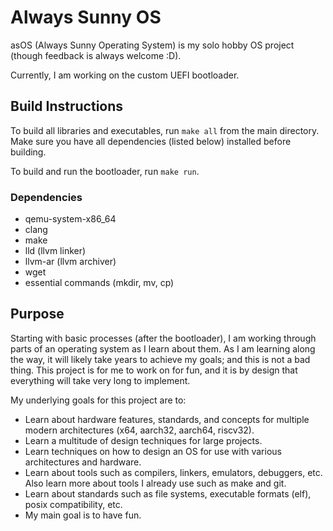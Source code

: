 # Always Sunny OS

asOS (Always Sunny Operating System) is my solo hobby OS project (though feedback is always welcome :D).

Currently, I am working on the custom UEFI bootloader.

## Build Instructions

To build all libraries and executables, run ```make all``` from the main directory.
Make sure you have all dependencies (listed below) installed before building.

To build and run the bootloader, run ```make run```.

### Dependencies

- qemu-system-x86_64
- clang
- make
- lld (llvm linker)
- llvm-ar (llvm archiver)
- wget
- essential commands (mkdir, mv, cp)

## Purpose

Starting with basic processes (after the bootloader), I am working through parts of an operating system as I learn about them.
As I am learning along the way, it will likely take years to achieve my goals; and this is not a bad thing.
This project is for me to work on for fun, and it is by design that everything will take very long to implement.

My underlying goals for this project are to:
* Learn about hardware features, standards, and concepts for multiple modern architectures (x64, aarch32, aarch64, riscv32).
* Learn a multitude of design techniques for large projects.
* Learn techniques on how to design an OS for use with various architectures and hardware.
* Learn about tools such as compilers, linkers, emulators, debuggers, etc.
Also learn more about tools I already use such as make and git.
* Learn about standards such as file systems, executable formats (elf), posix compatibility, etc.
* My main goal is to have fun.

